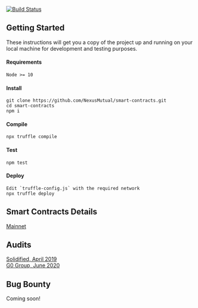 [![Build Status](https://travis-ci.org/somish/NexusMutual.svg?branch=master)](https://travis-ci.org/somish/NexusMutual?branch=master)

## Getting Started

These instructions will get you a copy of the project up and running on your local machine for development and testing purposes.

#### Requirements
```
Node >= 10
```
#### Install
```
git clone https://github.com/NexusMutual/smart-contracts.git
cd smart-contracts
npm i
```
#### Compile
```
npx truffle compile
```
#### Test
```
npm test
```
#### Deploy
```
Edit `truffle-config.js` with the required network
npx truffle deploy
```

## Smart Contracts Details 

[Mainnet](https://nxm.surge.sh/)

## Audits

[Solidified, April 2019](https://github.com/solidified-platform/audits/blob/master/Audit%20Report%20-%20Nexus%20Mutual%20%5B22.04.2019%5D.pdf)  
[G0 Group, June 2020](https://github.com/g0-group/Audits/blob/master/G0Group-NexusMutual2020Jun.pdf)

## Bug Bounty

Coming soon!
